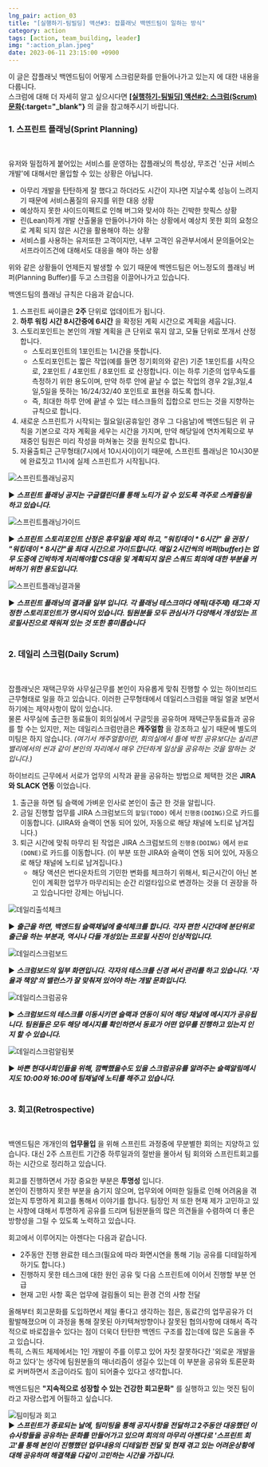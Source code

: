 ```yaml
---
lng_pair: action_03
title: "[실행하기-팀빌딩] 액션#3: 잡플래닛 백엔드팀이 일하는 방식"
category: action
tags: [action, team_building, leader]
img: ":action_plan.jpeg"
date: 2023-06-11 23:15:00 +0900
---  
```


이 글은 잡플래닛 백엔드팀이 어떻게 스크럼문화를 만들어나가고 있는지 에 대한 내용을 다룹니다.  
스크럼에 대해 더 자세히 알고 싶으시다면 **[[실행하기-팀빌딩] 액션#2: 스크럼(Scrum)문화](/posts/2023-05-07-action_02){:target="_blank"}** 의 글을 참고해주시기 바랍니다.

### 1. 스프린트 플래닝(Sprint Planning)  
<br/>  

유저와 밀접하게 붙어있는 서비스를 운영하는 잡플래닛의 특성상, 무조건 '신규 서비스 개발'에 대해서만 몰입할 수 있는 상황은 아닙니다.  

- 아무리 개발을 탄탄하게 잘 했다고 하더라도 시간이 지나면 지날수록 성능이 느려지기 때문에 서비스품질의 유지를 위한 대응 상황
- 예상하지 못한 사이드이펙트로 인해 버그와 맞서야 하는 긴박한 핫픽스 상황
- 린(Lean)하게 개발 산출물을 만들어나가야 하는 상황에서 예상치 못한 회의 요청으로 계획 되지 않은 시간을 활용해야 하는 상황
- 서비스를 사용하는 유저또한 고객이지만, 내부 고객인 유관부서에서 문의들어오는 서프라이즈건에 대해서도 대응을 해야 하는 상황  

위와 같은 상황들이 언제든지 발생할 수 있기 때문에 백엔드팀은 어느정도의 플래닝 버퍼(Planning Buffer)를 두고 스크럼을 이끌어나가고 있습니다.  

백엔드팀의 플래닝 규칙은 다음과 같습니다.  
1. 스프린트 싸이클은 **2주** 단위로 업데이트가 됩니다.
2. **하루 워킹 시간 8시간중에 6시간** 을 확정된 계획 시간으로 계획을 세웁니다.
3. 스토리포인트는 본인의 개발 계획을 큰 단위로 묶지 않고, 모듈 단위로 쪼개서 산정합니다.
    - 스토리포인트의 1포인트는 1시간을 뜻합니다.
    - 스토리포인트는 짧은 작업(예를 들면 정기회의와 같은) 기준 1포인트를 시작으로, 2포인트 / 4포인트 / 8포인트 로 산정합니다. 이는 하루 기준의 업무속도를 측정하기 위한 용도이며, 만약 하루 안에 끝날 수 없는 작업의 경우 2일,3일,4일,5일을 뜻하는 16/24/32/40 포인트로 표현을 하도록 합니다.
    - 즉, 최대한 하루 안에 끝낼 수 있는 테스크들의 집합으로 만드는 것을 지향하는 규칙으로 합니다.
5. 새로운 스프린트가 시작되는 월요일(공휴일인 경우 그 다음날)에 백엔드팀은 위 규칙을 기본으로 각자 계획을 세우는 시간을 가지며, 만약 해당일에 연차계획으로 부재중인 팀원은 미리 작성을 마쳐놓는 것을 원칙으로 합니다.
6. 자율출퇴근 근무형태(7시에서 10시사이)이기 때문에, 스프린트 플래닝은 10시30분에 완료짓고 11시에 실제 스프린트가 시작됩니다.  

![스프린트플래닝공지](/assets/img/posts/20230611/sprint_planning_notice.png)  

▶ ***스프린트 플래닝 공지는 구글캘린더를 통해 노티가 갈 수 있도록 격주로 스케쥴링을 하고 있습니다.***  

![스프린트플래닝가이드](/assets/img/posts/20230611/sprint_planning_guide.png)  

▶ ***스프린트 스토리포인트 산정은 휴무일을 제외 하고, "워킹데이 * 6시간" 을 권장 / "워킹데이 * 8시간"을 최대 시간으로 가이드합니다. 매일 2시간씩의 버퍼(buffer)는 업무 도중에 긴박하게 처리해야할 CS대응 및 계획되지 않은 스쿼드 회의에 대한 부분을 커버하기 위한 용도입니다.***  

![스프린트플래닝결과물](/assets/img/posts/20230611/sprint_planning_result.png)  

▶ ***스프린트 플래닝의 결과물 일부 입니다. 각 플래닝 테스크마다 에픽(대주제) 태그와 지정한 스토리포인트가 명시되어 있습니다. 팀원분들 모두 관심사가 다양해서 개성있는 프로필사진으로 채워져 있는 것 또한 흥미롭습니다***  
<br/>  

### 2. 데일리 스크럼(Daily Scrum)  
<br/>  

잡플래닛은 재택근무와 사무실근무를 본인이 자유롭게 맞춰 진행할 수 있는 하이브리드 근무형태로 일을 하고 있습니다. 이러한 근무형태에서 데일리스크럼을 매일 얼굴 보면서 하기에는 제약사항이 많이 있습니다.  
물론 사무실에 출근한 동료들이 회의실에서 구글밋을 공유하며 재택근무동료들과 공유를 할 수는 있지만, 저는 데일리스크럼만큼은 **캐주얼함** 을 강조하고 싶기 때문에 별도의 미팅은 하지 않습니다. *(여기서 캐주얼함이란, 회의실에서 틀에 박힌 공유보다는 실리콘밸리에서의 씬과 같이 본인의 자리에서 매우 간단하게 일상을 공유하는 것을 말하는 것입니다.)*  

하이브리드 근무에서 서로가 업무의 시작과 끝을 공유하는 방법으로 체택한 것은 **JIRA 와 SLACK 연동** 이었습니다.  
1. 출근을 하면 팀 슬랙에 가벼운 인사로 본인이 출근 한 것을 알립니다.
2. 금일 진행할 업무를 JIRA 스크럼보드의 `할일(TODO)` 에서 `진행중(DOING)`으로 카드를 이동합니다. (JIRA와 슬랙이 연동 되어 있어, 자동으로 해당 채널에 노티로 남겨집니다.)
3. 퇴근 시간에 맞춰 마무리 된 작업은 JIRA 스크럼보드의 `진행중(DOING)` 에서 `완료(DONE)`로 카드를 이동합니다. (이 부분 또한 JIRA와 슬랙이 연동 되어 있어, 자동으로 해당 채널에 노티로 남겨집니다.)
    - 해당 액션은 번다운차트의 기민한 변화를 체크하기 위해서, 퇴근시간이 아닌 본인이 계획한 업무가 마무리되는 순간 리얼타임으로 변경하는 것을 더 권장을 하고 있습니다만 강제는 아닙니다.  

![데일리출석체크](/assets/img/posts/20230611/daily_scrum_workstart_message.png)  

▶ ***출근을 하면, 백엔드팀 슬랙채널에 출석체크를 합니다. 각자 편한 시간대에 분단위로 출근을 하는 부분과, 역시나 다들 개성있는 프로필 사진이 인상적입니다.***  

![데일리스크럼보드](/assets/img/posts/20230611/daily_scrum_board.png)  

▶ ***스크럼보드의 일부 화면입니다. 각자의 테스크를 신경 써서 관리를 하고 있습니다. '자율과 책임'의 밸런스가 잘 맞춰져 있어야 하는 개발 문화입니다.***  

![데일리스크럼공유](/assets/img/posts/20230611/daily_scrum_share.png)  

▶ ***스크럼보드의 테스크를 이동시키면 슬랙과 연동이 되어 해당 채널에 메시지가 공유됩니다. 팀원들은 모두 해당 메시지를 확인하면서 동료가 어떤 업무를 진행하고 있는지 인지 할 수 있습니다.***  

![데일리스크럼알림봇](/assets/img/posts/20230611/daily_scrum_bot.png)  

▶ ***바쁜 현대사회인들을 위해, 깜빡했을수도 있을 스크럼공유를 알려주는 슬랙알림메시지도 10:00와 16:00에 팀채널에 노티를 해주고 있습니다.***  
<br/>  

### 3. 회고(Retrospective)  
<br/>  

백엔드팀은 개개인의 **업무몰입** 을 위해 스프린트 과정중에 무분별한 회의는 지양하고 있습니다. 대신 2주 스프린트 기간중 하루일과의 절반을 몰아서 팀 회의와 스프린트회고를 하는 시간으로 정리하고 있습니다.  

회고를 진행하면서 가장 중요한 부분은 **투명성** 입니다.  
본인이 진행하지 못한 부분을 숨기지 않으며, 업무외에 어떠한 일들로 인해 어려움을 겪었는지 투명하게 회고를 통해서 이야기를 합니다. 팀장인 저 또한 현재 제가 고민하고 있는 사항에 대해서 투명하게 공유를 드리며 팀원분들의 많은 의견들을 수렴하여 더 좋은 방향성을 그릴 수 있도록 노력하고 있습니다.  

회고에서 이루어지는 아젠다는 다음과 같습니다.
- 2주동안 진행 완료한 테스크(필요에 따라 화면시연을 통해 기능 공유를 디테일하게 하기도 합니다.)
- 진행하지 못한 테스크에 대한 원인 공유 및 다음 스프린트에 이어서 진행할 부분 언급
- 현재 고민 사항 혹은 업무에 걸림돌이 되는 환경 건의 사항 전달

올해부터 회고문화를 도입하면서 제일 좋다고 생각하는 점은, 동료간의 업무공유가 더 활발해졌으며 이 과정을 통해 잘못된 아키텍쳐방향이나 잘못된 협의사항에 대해서 즉각적으로 바로잡을수 있다는 점이 더욱더 탄탄한 백엔드 구조를 잡는데에 많은 도움을 주고 있습니다.  
특히, 스쿼드 체제에서는 1인 개발이 주를 이루고 있어 자칫 잘못하다간 '외로운 개발을 하고 있다'는 생각에 팀원분들의 매너리즘이 생길수 있는데 이 부분을 공유와 토론문화로 커버하면서 조금이라도 힘이 되어줄수 있다고 생각합니다.  

백엔드팀은 **"지속적으로 성장할 수 있는 건강한 회고문화"** 를 실행하고 있는 멋진 팀이라고 자랑스럽게 어필하고 싶습니다.  

![팀미팅과 회고](/assets/img/posts/20230611/retrospective_meeting.png)  
▶ ***스프린트가 종료되는 날에, 팀미팅을 통해 공지사항을 전달하고 2주동안 대응했던 이슈사항들을 공유하는 문화를 만들어가고 있으며 회의의 마무리 아젠다로 '스프린트 회고'를 통해 본인이 진행했던 업무내용의 디테일한 전달 및 현재 겪고 있는 어려운상황에 대해 공유하며 해결책을 다같이 고민하는 시간을 가집니다.***  
